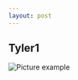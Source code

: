 ```yaml
---
layout: post
---
```

## Tyler1

![Picture example](https://www.dailyesports.gg/wp-content/uploads/2020/11/Tyler1-510x400.jpg)